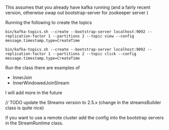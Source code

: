 This assumes that you already have kafka running (and a fairly recent version, otherwise swap out bootstrap-server for zookeeper server )

Running the following to create the topics

`
bin/kafka-topics.sh --create --bootstrap-server localhost:9092 --replication-factor 1 --partitions 2 --topic view --config message.timestamp.type=CreateTime
`

`
bin/kafka-topics.sh --create --bootstrap-server localhost:9092 --replication-factor 1 --partitions 2 --topic click --config message.timestamp.type=CreateTime
`

Run the class there are examples of

* InnerJoin
* InnerWindowedJoinStream

I will add more in the future

// TODO update the Streams version to 2.5.x (change in the streamsBuilder class is quite nice)

if you want to use a remote cluster add the config into the bootstrap servers in the StreamRuntime class.
 
